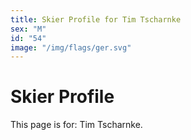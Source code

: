 ```yaml
---
title: Skier Profile for Tim Tscharnke
sex: "M"
id: "54"
image: "/img/flags/ger.svg" 
---
```


# Skier Profile

This page is for: Tim Tscharnke.
    